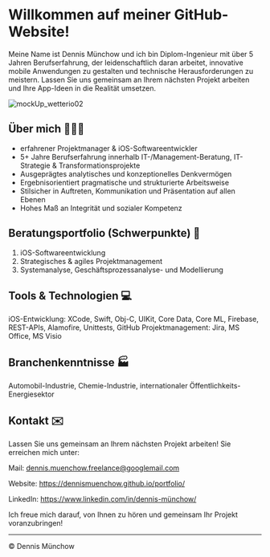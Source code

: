 # Willkommen auf meiner GitHub-Website!
Meine Name ist Dennis Münchow und ich bin Diplom-Ingenieur mit über 5 Jahren Berufserfahrung, der leidenschaftlich daran arbeitet, innovative mobile Anwendungen zu gestalten und technische Herausforderungen zu meistern. Lassen Sie uns gemeinsam an Ihrem nächsten Projekt arbeiten und Ihre App-Ideen in die Realität umsetzen.

![mockUp_wetterio02](https://github.com/dennisMuenchow/dennisMuenchow/assets/91434597/c935003e-d68a-4704-a778-d6f02a962f4c)

## Über mich 👨🏻‍💻
- erfahrener Projektmanager & iOS-Softwareentwickler
- 5+ Jahre Berufserfahrung innerhalb IT-/Management-Beratung, IT-Strategie & Transformationsprojekte
- Ausgeprägtes analytisches und konzeptionelles Denkvermögen
- Ergebnisorientiert pragmatische und strukturierte Arbeitsweise
- Stilsicher in Auftreten, Kommunikation und Präsentation auf allen Ebenen
- Hohes Maß an Integrität und sozialer Kompetenz

## Beratungsportfolio (Schwerpunkte) 🚀
01. iOS-Softwareentwicklung
02. Strategisches & agiles Projektmanagement
03. Systemanalyse, Geschäftsprozessanalyse- und Modellierung

## Tools & Technologien 💻
iOS-Entwicklung: XCode, Swift, Obj-C, UIKit, Core Data, Core ML, Firebase, REST-APIs, Alamofire, Unittests, GitHub
Projektmanagement: Jira, MS Office, MS Visio

## Branchenkenntnisse 🏭
Automobil-Industrie, Chemie-Industrie, internationaler Öffentlichkeits-Energiesektor

## Kontakt  ✉️
Lassen Sie uns gemeinsam an Ihrem nächsten Projekt arbeiten! Sie erreichen mich unter:

Mail:      dennis.muenchow.freelance@googlemail.com

Website:   https://dennismuenchow.github.io/portfolio/

LinkedIn:  https://www.linkedin.com/in/dennis-münchow/

Ich freue mich darauf, von Ihnen zu hören und gemeinsam Ihr Projekt voranzubringen!

---
© Dennis Münchow
